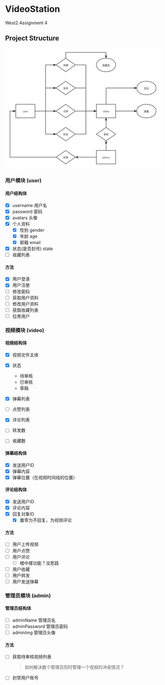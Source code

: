 # VideoStation

West2 Assignment 4

## Project Structure

![VideoStation](README.assets/VideoStation.svg)

### 用户模块 (user)

#### 用户结构体



- [x] username 用户名
- [x] password 密码
- [x] avatars 头像
- [x] 个人资料
    - [x] 性别 gender
    - [x] 年龄 age
    - [x] 邮箱 email
- [x] 状态(是否封号) state
- [ ] 收藏列表

#### 方法

- [x] 用户登录
- [x] 用户注册
- [ ] 修改密码
- [ ] 获取用户资料
- [ ] 修改用户资料
- [ ] 获取收藏列表
- [ ] 拉黑用户

### 视频模块 (video)

#### 视频结构体

- [x] 视频文件主体

- [x] 状态
    - 待审核
    - 已审核
    - 草稿
- [x] 弹幕列表
- [ ] 点赞列表
- [x] 评论列表
- [ ] 转发数
- [ ] 收藏数

#### 弹幕结构体

- [x] 发送用户ID
- [x] 弹幕内容
- [x] 弹幕位置（在视频时间线的位置）

#### 评论结构体

- [x] 发送用户ID
- [x] 评论内容
- [x] 回复对象ID
    - [x] 置零为不回复，为视频评论

#### 方法

- [ ] 用户上传视频
- [ ] 用户点赞
- [ ] 用户评论
    - [ ] 楼中楼功能？没思路
- [ ] 用户收藏
- [ ] 用户转发
- [ ] 用户发送弹幕

### 管理员模块 (admin)

#### 管理员结构体

- [ ] adminName 管理员名
- [ ] adminPassword 管理员密码
- [ ] adminImg 管理员头像

#### 方法

- [ ] 获取待审核视频列表

  > 如何解决数个管理员同时管理一个视频的冲突情况？

- [ ] 封禁用户账号

